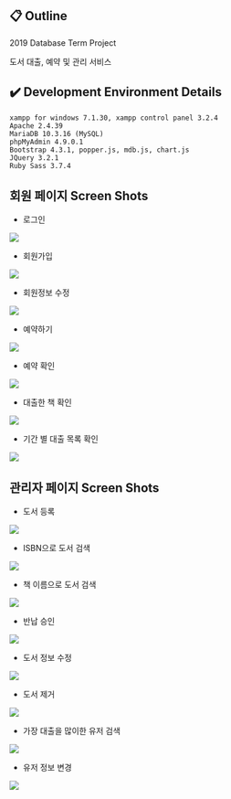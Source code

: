 ## 📋 Outline

2019 Database Term Project  

도서 대출, 예약 및 관리 서비스

## ✔️ Development Environment Details

```
xampp for windows 7.1.30, xampp control panel 3.2.4
Apache 2.4.39
MariaDB 10.3.16 (MySQL)
phpMyAdmin 4.9.0.1
Bootstrap 4.3.1, popper.js, mdb.js, chart.js
JQuery 3.2.1
Ruby Sass 3.7.4
```

## 회원 페이지 Screen Shots

- 로그인
<img src="screenshots/customer/login.png">
<br>

- 회원가입
<img src="screenshots/customer/signup.png">
<br>

- 회원정보 수정
<img src="screenshots/customer/userEdit.png">
<br>

- 예약하기
<img src="screenshots/customer/reserve2.png">
<br>

- 예약 확인
<img src="screenshots/customer/reserve.png">
<br>

- 대출한 책 확인
<img src="screenshots/customer/borrowedBook.png">
<br>

- 기간 별 대출 목록 확인
<img src="screenshots/customer/borrowedList.png">
<br>

## 관리자 페이지 Screen Shots

- 도서 등록
<img src="screenshots/manager/bookRegister.png">
<br>

- ISBN으로 도서 검색
<img src="screenshots/manager/isbnSearch.png">
<br>

- 책 이름으로 도서 검색
<img src="screenshots/manager/nameSearch.png">
<br>

- 반납 승인
<img src="screenshots/manager/returnAccept.png">
<br>

- 도서 정보 수정
<img src="screenshots/manager/bookInfoEdit.png">
<br>

- 도서 제거
<img src="screenshots/manager/deletebook.png">
<br>

- 가장 대출을 많이한 유저 검색
<img src="screenshots/manager/topten.png">
<br>

- 유저 정보 변경
<img src="screenshots/manager/userEdit.png">
<br>


